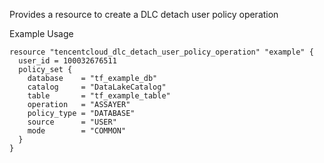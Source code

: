 Provides a resource to create a DLC detach user policy operation

Example Usage

```hcl
resource "tencentcloud_dlc_detach_user_policy_operation" "example" {
  user_id = 100032676511
  policy_set {
    database    = "tf_example_db"
    catalog     = "DataLakeCatalog"
    table       = "tf_example_table"
    operation   = "ASSAYER"
    policy_type = "DATABASE"
    source      = "USER"
    mode        = "COMMON"
  }
}
```
